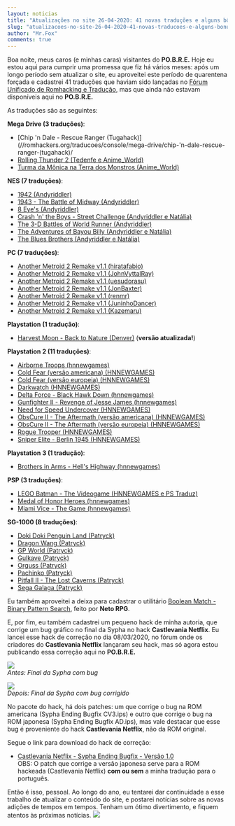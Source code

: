 ```yaml
---
layout: noticias
title: "Atualizações no site 26-04-2020: 41 novas traduções e alguns bônus"
slug: "atualizacoes-no-site-26-04-2020-41-novas-traducoes-e-alguns-bonus"
author: "Mr.Fox"
comments: true
---
```

Boa noite, meus caros (e minhas caras) visitantes do **PO.B.R.E.** Hoje eu estou aqui para cumprir uma promessa que fiz há vários meses: após um longo período sem atualizar o site, eu aproveitei este período de quarentena forçada e cadastrei 41 traduções que haviam sido lançadas no [Fórum Unificado de Romhacking e Tradução](//romhacking.net.br/), mas que ainda não estavam disponíveis aqui no **PO.B.R.E.**

As traduções são as seguintes:

**Mega Drive (3 traduções)**:

-   [Chip 'n Dale - Rescue Ranger (Tugahack)](//romhackers.org/traducoes/console/mega-drive/chip-'n-dale-rescue-ranger-(tugahack)/
-   [Rolling Thunder 2 (Tedenfe e Anime_World)](//romhackers.org/traducoes/console/mega-drive/rolling-thunder-2-(tedenfe-e-anime_world)/)
-   [Turma da Mônica na Terra dos Monstros (Anime_World)](//romhackers.org/traducoes/console/mega-drive/turma-da-monica-na-terra-dos-monstros-(anime_world)/)


**NES (7 traduções)**:

-   [1942 (Andyriddler)](//romhackers.org/traducoes/console/nes/1942-(andyriddler)/)
-   [1943 - The Battle of Midway (Andyriddler)](//romhackers.org/traducoes/console/nes/1943-the-battle-of-midway-(andyriddler)/)
-   [8 Eye's (Andyriddler)](//romhackers.org/traducoes/console/nes/8-eye's-(andyriddler)/)
-   [Crash 'n' the Boys - Street Challenge (Andyriddler e Natália)](//romhackers.org/traducoes/console/nes/crash-'n'-the-boys-street-challenge-(andyriddler-e-natalia)/)
-   [The 3-D Battles of World Runner (Andyriddler)](//romhackers.org/traducoes/console/nes/the-3-d-battles-of-world-runner-(andyriddler)/)
-   [The Adventures of Bayou Billy (Andyriddler e Natália)](//romhackers.org/traducoes/console/nes/the-adventures-of-bayou-billy-(andyriddler-e-natalia)/)
-   [The Blues Brothers (Andyriddler e Natália)](//romhackers.org/traducoes/console/nes/the-blues-brothers-(andyriddler-e-natalia)/)


**PC (7 traduções)**:

-   [Another Metroid 2 Remake v1.1 (hiratafabio)](//romhackers.org/traducoes/computador/pc/another-metroid-2-remake-v1.1-(hiratafabio)/)
-   [Another Metroid 2 Remake v1.1 (JohnVyttalRay)](//romhackers.org/traducoes/computador/pc/another-metroid-2-remake-v1.1-(johnvyttalray)/)
-   [Another Metroid 2 Remake v1.1 (uesudorasu)](//romhackers.org/traducoes/computador/pc/another-metroid-2-remake-v1.1-(uesudorasu)/)
-   [Another Metroid 2 Remake v1.1 (JonBaxter)](//romhackers.org/traducoes/computador/pc/another-metroid-2-remake-v1.1-(jonbaxter)/)
-   [Another Metroid 2 Remake v1.1 (renmr)](//romhackers.org/traducoes/computador/pc/another-metroid-2-remake-v1.1-(renmr)/)
-   [Another Metroid 2 Remake v1.1 (JuninhoDancer)](//romhackers.org/traducoes/computador/pc/another-metroid-2-remake-v1.1-(juninhodancer)/)
-   [Another Metroid 2 Remake v1.1 (Kazemaru)](//romhackers.org/traducoes/computador/pc/another-metroid-2-remake-v1.1-(kazemaru)/)


**Playstation (1 tradução)**:

-   [Harvest Moon - Back to Nature (Denver)](//romhackers.org/traducoes/console/playstation/harvest-moon-back-to-nature-(denver)/) (**versão atualizada!**)


**Playstation 2 (11 traduções)**:

-   [Airborne Troops (hnnewgames)](//romhackers.org/traducoes/console/playstation-2/airborne-troops-(hnnewgames)/)
-   [Cold Fear (versão americana) (HNNEWGAMES)](//romhackers.org/traducoes/console/playstation-2/cold-fear-(versao-americana)-(hnnewgames)/)
-   [Cold Fear (versão europeia) (HNNEWGAMES)](//romhackers.org/traducoes/console/playstation-2/cold-fear-(versao-europeia)-(hnnewgames)/)
-   [Darkwatch (HNNEWGAMES)](//romhackers.org/traducoes/console/playstation-2/darkwatch-(hnnewgames)/)
-   [Delta Force - Black Hawk Down (hnnewgames)](//romhackers.org/traducoes/console/playstation-2/delta-force-black-hawk-down-(hnnewgames)/)
-   [Gunfighter II - Revenge of Jesse James (hnnewgames)](//romhackers.org/traducoes/console/playstation-2/gunfighter-ii-revenge-of-jesse-james-(hnnewgames)/)
-   [Need for Speed Undercover (HNNEWGAMES)](//romhackers.org/traducoes/console/playstation-2/need-for-speed-undercover-(hnnewgames)/)
-   [ObsCure II - The Aftermath (versão americana) (HNNEWGAMES)](//romhackers.org/traducoes/console/playstation-2/obscure-ii-the-aftermath-(versao-americana)-(hnnewgames)/)
-   [ObsCure II - The Aftermath (versão europeia) (HNNEWGAMES)](//romhackers.org/traducoes/console/playstation-2/obscure-ii-the-aftermath-(versao-europeia)-(hnnewgames)/)
-   [Rogue Trooper (HNNEWGAMES)](//romhackers.org/traducoes/console/playstation-2/rogue-trooper-(hnnewgames)/)
-   [Sniper Elite - Berlin 1945 (HNNEWGAMES)](//romhackers.org/traducoes/console/playstation-2/sniper-elite-berlin-1945-(hnnewgames)/)


**Playstation 3 (1 tradução)**:

-   [Brothers in Arms - Hell's Highway (hnnewgames)](//web.archive.org/web/20200928103531/http://romhackers.org/modules/PDdownloads/singlefile.php?cid=84&lid=1433)


**PSP (3 traduções)**:

-   [LEGO Batman - The Videogame (HNNEWGAMES e PS Traduz)](//web.archive.org/web/20200928103531/http://romhackers.org/modules/PDdownloads/singlefile.php?cid=73&lid=1434)
-   [Medal of Honor Heroes (hnnewgames)](//web.archive.org/web/20200928103531/http://romhackers.org/modules/PDdownloads/singlefile.php?cid=73&lid=1432)
-   [Miami Vice - The Game (hnnewgames)](//web.archive.org/web/20200928103531/http://romhackers.org/modules/PDdownloads/singlefile.php?cid=73&lid=1428)


**SG-1000 (8 traduções)**:

-   [Doki Doki Penguin Land (Patryck)](//romhackers.org/traducoes/console/sg-1000/doki-doki-penguin-land-(patryck)/)
-   [Dragon Wang (Patryck)](//romhackers.org/traducoes/console/sg-1000/dragon-wang-(patryck)/)
-   [GP World (Patryck)](//romhackers.org/traducoes/console/sg-1000/gp-world-(patryck)/)
-   [Gulkave (Patryck)](//romhackers.org/traducoes/console/sg-1000/gulkave-(patryck)/)
-   [Orguss (Patryck)](//romhackers.org/traducoes/console/sg-1000/orguss-(patryck)/)
-   [Pachinko (Patryck)](//romhackers.org/traducoes/console/sg-1000/pachinko-(patryck)/)
- [Pitfall II - The Lost Caverns (Patryck)](//romhackers.org/traducoes/console/sg-1000/pitfall-ii-the-lost-caverns-(patryck)/)
-   [Sega Galaga (Patryck)](//romhackers.org/traducoes/console/sg-1000/sega-galaga-(patryck)/)


Eu também aproveitei a deixa para cadastrar o utilitário [Boolean Match - Binary Pattern Search](//web.archive.org/web/20200928103531/http://romhackers.org/modules/PDdownloads2/singlefile.php?cid=2&lid=249), feito por **Neto RPG**.

E, por fim, eu também cadastrei um pequeno hack de minha autoria, que corrige um bug gráfico no final da Sypha no hack **Castlevania Netflix**. Eu lancei esse hack de correção no dia 08/03/2020, no fórum onde os criadores do **Castlevania Netflix** lançaram seu hack, mas só agora estou publicando essa correção aqui no **PO.B.R.E.**

![](//img.romhackers.org/noticias/CVNetflix-Antes3.png)\
*Antes: Final da Sypha com bug*

![](//img.romhackers.org/noticias/CVNetflix-Depois.jpg)\
*Depois: Final da Sypha com bug corrigido*

No pacote do hack, há dois patches: um que corrige o bug na ROM americana (Sypha Ending Bugfix CV3.ips) e outro que corrige o bug na ROM japonesa (Sypha Ending Bugfix AD.ips), mas vale destacar que esse bug é proveniente do hack **Castlevania Netflix**, não da ROM original.

Segue o link para download do hack de correção:

-   [Castlevania Netflix - Sypha Ending Bugfix - Versão 1.0](//web.archive.org/web/20200928103531/http://romhackers.org/modules/PDdownloads0/singlefile.php?cid=38&lid=78)\
OBS: O patch que corrige a versão japonesa serve para a ROM hackeada (Castlevania Netflix) **com ou sem** a minha tradução para o português.


Então é isso, pessoal. Ao longo do ano, eu tentarei dar continuidade a esse trabalho de atualizar o conteúdo do site, e postarei notícias sobre as novas adições de tempos em tempos. Tenham um ótimo divertimento, e fiquem atentos às próximas notícias. ![](//web.archive.org/web/20200928103531im_/http://romhackers.org/uploads/smil470474167631b.gif)